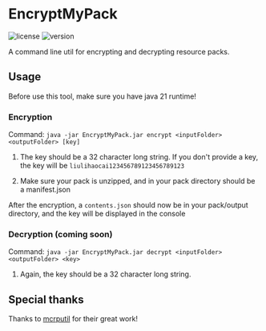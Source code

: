 # EncryptMyPack

![license](https://img.shields.io/badge/License-LGPL_2.1-blue.svg)
![version](https://img.shields.io/badge/Version-BETA-green.svg)

A command line util for encrypting and decrypting resource packs.

## Usage

Before use this tool, make sure you have java 21 runtime!

### Encryption

Command: `java -jar EncryptMyPack.jar encrypt <inputFolder> <outputFolder> [key]`

1. The key should be a 32 character long string. If you don't provide a key, the key will be `liulihaocai123456789123456789123`

2. Make sure your pack is unzipped, and in your pack directory should be a manifest.json

After the encryption, a `contents.json` should now be in your pack/output directory, and the key will be displayed in the console

### Decryption (coming soon)

Command: `java -jar EncryptMyPack.jar decrypt <inputFolder> <outputFolder> <key>`

1. Again, the key should be a 32 character long string.

## Special thanks

Thanks to [mcrputil](https://github.com/valaphee/mcrputil) for their great work!